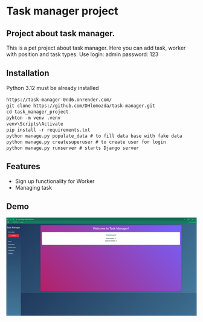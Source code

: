 # Task manager project

## Project about task manager. 
This is a pet project about task manager. Here you can add task, worker with position and task types.
Use login: admin password: 123

## Installation
Python 3.12 must be already installed

```shell
https://task-manager-0nd6.onrender.com/
git clone https://github.com/DHlomozda/task-manager.git
cd task_manager_project
pyhton -m venv .venv
venv\Scripts\Activate
pip install -r requirements.txt
python manage.py populate_data # to fill data base with fake data
python manage.py createsuperuser # to create user for login
python manage.py runserver # starts Django server
```

## Features
* Sign up functionality for Worker
* Managing task

## Demo
![Website Interface](logo2.png)
